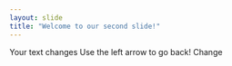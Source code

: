 ```yaml
---
layout: slide
title: "Welcome to our second slide!"
---
```

Your text changes
Use the left arrow to go back!
Change
